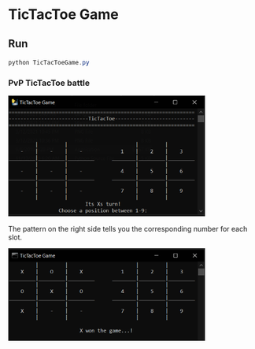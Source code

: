 # TicTacToe Game
## Run
```powershell
python TicTacToeGame.py
```

### **PvP TicTacToe battle**

<img src="Screenshot0.png" alt="Screenshot" width="400" />

The pattern on the right side tells you the corresponding number for each slot.

<img src="Screenshot1.png" alt="Screenshot" width="400" />
